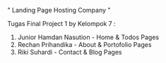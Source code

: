 " Landing Page Hosting Company "

Tugas Final Project 1 by Kelompok 7 : 
1. Junior Hamdan Nasution - Home & Todos Pages
2. Rechan Prihandika - About & Portofolio Pages
3. Riki Suhardi - Contact & Blog Pages
